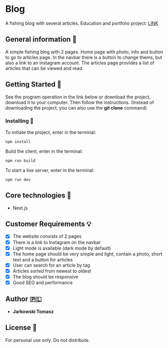 # Blog

A fishing blog with several articles. Education and portfolio project: [LINK](https://blog-app-tomaszjarkowski.vercel.app/)

## General information :page_facing_up:

A simple fishing blog with 2 pages. Home page with photo, info and button to go to articles page. In the navbar there is a button to change thems, but also a link to an instagram account. The articles page provides a list of articles that can be viewed and read.
## Getting Started :envelope_with_arrow:

See the program operation in the link below or download the project, download it to your computer. Then follow the instructions. (Instead of downloading the project, you can also use the **git clone** command)

### Installing :open_file_folder:

To initiate the project, enter in the terminal:

```
npm install
```

Build the client, enter in the terminal:

```
npm run build
```

To start a live server, enter in the terminal:

```
npm run dev
```

## Core technologies :rocket:

- Next.js

## Customer Requirements :bulb:

- [x] The website consists of 2 pages
- [x] There is a link to Instagram on the navbar
- [x] Light mode is available (dark mode by default)
- [x] The home page should be very simple and light, contain a photo, short text and a button for articles
- [x] User can search for an article by tag
- [x] Articles sorted from newest to oldest
- [x] The blog should be responsive
- [x] Good SEO and performance

## Author :poland:

- **Jarkowski Tomasz**

## License :closed_book:

For personal use only. Do not distribute.
